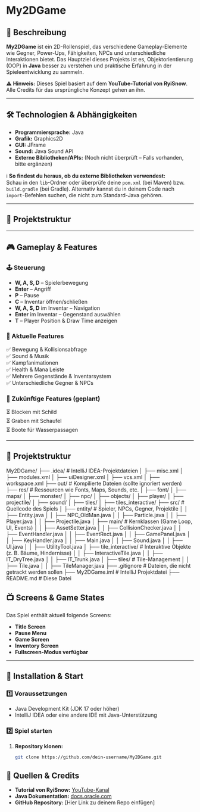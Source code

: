 # My2DGame

## 📌 Beschreibung
**My2DGame** ist ein 2D-Rollenspiel, das verschiedene Gameplay-Elemente wie Gegner, Power-Ups, Fähigkeiten, NPCs und unterschiedliche Interaktionen bietet. Das Hauptziel dieses Projekts ist es, Objektorientierung (OOP) in **Java** besser zu verstehen und praktische Erfahrung in der Spieleentwicklung zu sammeln.

⚠️ **Hinweis:** Dieses Spiel basiert auf dem **YouTube-Tutorial von RyiSnow**. Alle Credits für das ursprüngliche Konzept gehen an ihn.

---

## 🛠 Technologien & Abhängigkeiten
- **Programmiersprache:** Java
- **Grafik:** Graphics2D
- **GUI:** JFrame
- **Sound:** Java Sound API
- **Externe Bibliotheken/APIs:** (Noch nicht überprüft – Falls vorhanden, bitte ergänzen)

ℹ️ **So findest du heraus, ob du externe Bibliotheken verwendest:**  
Schau in den `lib`-Ordner oder überprüfe deine `pom.xml` (bei Maven) bzw. `build.gradle` (bei Gradle). Alternativ kannst du in deinem Code nach `import`-Befehlen suchen, die nicht zum Standard-Java gehören.

---

## 📂 Projektstruktur


---

## 🎮 Gameplay & Features

### **🕹 Steuerung**
- **W, A, S, D** – Spielerbewegung
- **Enter** – Angriff
- **P** – Pause
- **C** – Inventar öffnen/schließen
- **W, A, S, D** im Inventar – Navigation
- **Enter** im Inventar – Gegenstand auswählen
- **T** – Player Position & Draw Time anzeigen

### **📌 Aktuelle Features**
✅ Bewegung & Kollisionsabfrage  
✅ Sound & Musik  
✅ Kampfanimationen  
✅ Health & Mana Leiste  
✅ Mehrere Gegenstände & Inventarsystem  
✅ Unterschiedliche Gegner & NPCs  

### **🔮 Zukünftige Features (geplant)**
⏳ Blocken mit Schild  
⏳ Graben mit Schaufel  
⏳ Boote für Wasserpassagen  

---
 ## 📂 Projektstruktur
 My2DGame/
├── .idea/ # IntelliJ IDEA-Projektdateien
│   ├── misc.xml
│   ├── modules.xml
│   ├── uiDesigner.xml
│   ├── vcs.xml
│   ├── workspace.xml
├── out/ # Kompilierte Dateien (sollte ignoriert werden)
├── res/ # Ressourcen wie Fonts, Maps, Sounds, etc.
│   ├── font/
│   ├── maps/
│   ├── monster/
│   ├── npc/
│   ├── objects/
│   ├── player/
│   ├── projectile/
│   ├── sound/
│   ├── tiles/
│   ├── tiles_interactive/
├── src/ # Quellcode des Spiels
│   ├── entity/ # Spieler, NPCs, Gegner, Projektile
│   │   ├── Entity.java
│   │   ├── NPC_OldMan.java
│   │   ├── Particle.java
│   │   ├── Player.java
│   │   ├── Projectile.java
│   ├── main/ # Kernklassen (Game Loop, UI, Events)
│   │   ├── AssetSetter.java
│   │   ├── CollisionChecker.java
│   │   ├── EventHandler.java
│   │   ├── EventRect.java
│   │   ├── GamePanel.java
│   │   ├── KeyHandler.java
│   │   ├── Main.java
│   │   ├── Sound.java
│   │   ├── UI.java
│   │   ├── UtilityTool.java
│   ├── tile_interactive/ # Interaktive Objekte (z. B. Bäume, Hindernisse)
│   │   ├── InteractiveTile.java
│   │   ├── IT_DryTree.java
│   │   ├── IT_Trunk.java
│   ├── tiles/ # Tile-Management
│   │   ├── Tile.java
│   │   ├── TileManager.java
├── .gitignore # Dateien, die nicht getrackt werden sollen
├── My2DGame.iml # IntelliJ Projektdatei
├── README.md # Diese Datei

## 📺 Screens & Game States
Das Spiel enthält aktuell folgende Screens:
- **Title Screen**
- **Pause Menu**
- **Game Screen**
- **Inventory Screen**
- **Fullscreen-Modus verfügbar**

---

## 🚀 Installation & Start
### **1️⃣ Voraussetzungen**
- Java Development Kit (JDK 17 oder höher)
- IntelliJ IDEA oder eine andere IDE mit Java-Unterstützung

### **2️⃣ Spiel starten**
1. **Repository klonen:**  
   ```bash
   git clone https://github.com/dein-username/My2DGame.git

## 🔗 Quellen & Credits
- **Tutorial von RyiSnow:** [YouTube-Kanal](https://www.youtube.com/c/RyiSnow)  
- **Java Dokumentation:** [docs.oracle.com](https://docs.oracle.com/en/java/)  
- **GitHub Repository:** [Hier Link zu deinem Repo einfügen]  

